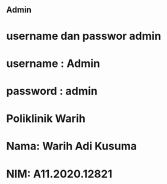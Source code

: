 ## Admin

# username dan passwor admin
# username : Admin
# password : admin

# Poliklinik Warih
# Nama: Warih Adi Kusuma
# NIM: A11.2020.12821

